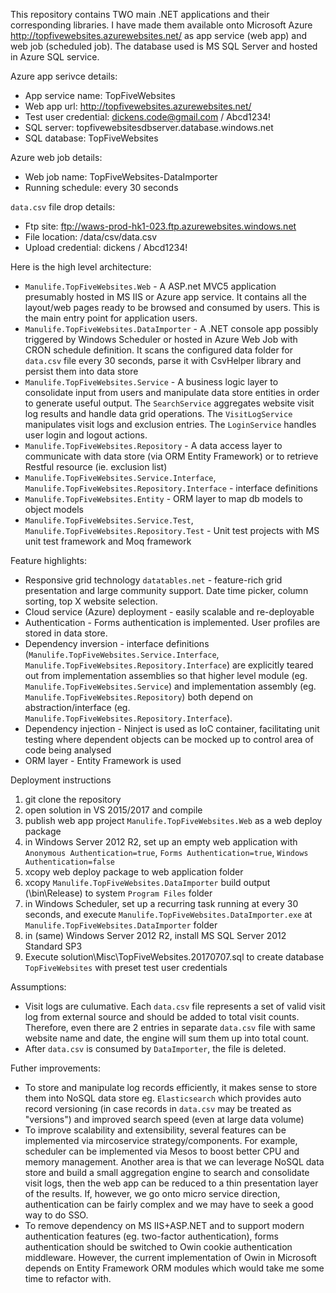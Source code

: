 This repository contains TWO main .NET applications and their corresponding libraries. I have made them available onto Microsoft Azure http://topfivewebsites.azurewebsites.net/ as app service (web app) and web job (scheduled job). The database used is MS SQL Server and hosted in Azure SQL service.

Azure app serivce details:
+ App service name: TopFiveWebsites
+ Web app url: http://topfivewebsites.azurewebsites.net/
+ Test user credential: dickens.code@gmail.com / Abcd1234!
+ SQL server: topfivewebsitesdbserver.database.windows.net
+ SQL database: TopFiveWebsites

Azure web job details:
+ Web job name: TopFiveWebsites-DataImporter
+ Running schedule: every 30 seconds

`data.csv` file drop details:
+ Ftp site: ftp://waws-prod-hk1-023.ftp.azurewebsites.windows.net
+ File location: /data/csv/data.csv
+ Upload credential: dickens / Abcd1234!

Here is the high level architecture:
+ `Manulife.TopFiveWebsites.Web` - A ASP.net MVC5 application presumably hosted in MS IIS or Azure app service. It contains all the layout/web pages ready to be browsed and consumed by users. This is the main entry point for application users.
+ `Manulife.TopFiveWebsites.DataImporter` - A .NET console app possibly triggered by Windows Scheduler or hosted in Azure Web Job with CRON schedule definition. It scans the configured data folder for `data.csv` file every 30 seconds, parse it with CsvHelper library and persist them into data store
+ `Manulife.TopFiveWebsites.Service` - A business logic layer to consolidate input from users and manipulate data store entities in order to generate useful output. The `SearchService` aggregates website visit log results and handle data grid operations. The `VisitLogService` manipulates visit logs and exclusion entries. The `LoginService` handles user login and logout actions.
+ `Manulife.TopFiveWebsites.Repository` - A data access layer to communicate with data store (via ORM Entity Framework) or to retrieve Restful resource (ie. exclusion list)
+ `Manulife.TopFiveWebsites.Service.Interface`, `Manulife.TopFiveWebsites.Repository.Interface` - interface definitions
+ `Manulife.TopFiveWebsites.Entity` - ORM layer to map db models to object models
+ `Manulife.TopFiveWebsites.Service.Test`, `Manulife.TopFiveWebsites.Repository.Test` - Unit test projects with MS unit test framework and Moq framework

Feature highlights:
+ Responsive grid technology `datatables.net` - feature-rich grid presentation and large community support. Date time picker, column sorting, top X website selection.
+ Cloud service (Azure) deployment - easily scalable and re-deployable
+ Authentication - Forms authentication is implemented. User profiles are stored in data store.
+ Dependency inversion - interface definitions (`Manulife.TopFiveWebsites.Service.Interface`, `Manulife.TopFiveWebsites.Repository.Interface`) are explicitly teared out from implementation assemblies so that higher level module (eg. `Manulife.TopFiveWebsites.Service`) and implementation assembly (eg. `Manulife.TopFiveWebsites.Repository`) both depend on abstraction/interface (eg. `Manulife.TopFiveWebsites.Repository.Interface`).
+ Dependency injection - Ninject is used as IoC container, facilitating unit testing where dependent objects can be mocked up to control area of code being analysed
+ ORM layer - Entity Framework is used

Deployment instructions
1. git clone the repository
1. open solution in VS 2015/2017 and compile
1. publish web app project `Manulife.TopFiveWebsites.Web` as a web deploy package
1. in Windows Server 2012 R2, set up an empty web application with `Anonymous Authentication=true`, `Forms Authentication=true`, `Windows Authentication=false`
1. xcopy web deploy package to web application folder
1. xcopy `Manulife.TopFiveWebsites.DataImporter` build output (\bin\Release) to system `Program Files` folder
1. in Windows Scheduler, set up a recurring task running at every 30 seconds, and execute `Manulife.TopFiveWebsites.DataImporter.exe` at `Manulife.TopFiveWebsites.DataImporter` folder
1. in (same) Windows Server 2012 R2, install MS SQL Server 2012 Standard SP3
1. Execute solution\Misc\TopFiveWebsites.20170707.sql to create database `TopFiveWebsites` with preset test user credentials

Assumptions:
+ Visit logs are culumative. Each `data.csv` file represents a set of valid visit log from external source and should be added to total visit counts. Therefore, even there are 2 entries in separate `data.csv` file with same website name and date, the engine will sum them up into total count.
+ After `data.csv` is consumed by `DataImporter`, the file is deleted.

Futher improvements:
+ To store and manipulate log records efficiently, it makes sense to store them into NoSQL data store eg. `Elasticsearch` which provides auto record versioning (in case records in `data.csv` may be treated as "versions") and improved search speed (even at large data volume)
+ To improve scalability and extensibility, several features can be implemented via mircoservice strategy/components. For example, scheduler can be implemented via Mesos to boost better CPU and memory management. Another area is that we can leverage NoSQL data store and build a small aggregation engine to search and consolidate visit logs, then the web app can be reduced to a thin presentation layer of the results. If, however, we go onto micro service direction, authentication can be fairly complex and we may have to seek a good way to do SSO.
+ To remove dependency on MS IIS+ASP.NET and to support modern authentication features (eg. two-factor authentication), forms authentication should be switched to Owin cookie authentication middleware. However, the current implementation of Owin in Microsoft depends on Entity Framework ORM modules which would take me some time to refactor with.
